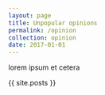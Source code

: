 ```yaml
---
layout: page
title: Unpopular opinions
permalink: /opinion
collection: opinion
date: 2017-01-01
---
```


lorem ipsum et cetera

{{ site.posts }}

